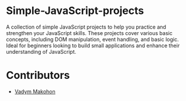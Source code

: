# Simple-JavaScript-projects

A collection of simple JavaScript projects to help you practice and strengthen your JavaScript skills. These projects cover various basic concepts, including DOM manipulation, event handling, and basic logic. Ideal for beginners looking to build small applications and enhance their understanding of JavaScript.

# Contributors

- [Vadym Makohon](https://github.com/VadymMakohon)

